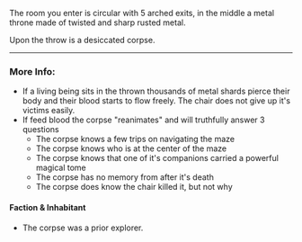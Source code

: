 The room you enter is circular with 5 arched exits, in the middle a metal throne made of twisted and sharp rusted metal. 

Upon the throw is a desiccated corpse.



---

### More Info:

* If a living being sits in the thrown thousands of metal shards pierce their body and their blood starts to flow freely. The chair does not give up it's victims easily.
* If feed blood the corpse "reanimates" and will truthfully answer 3 questions
  * The corpse knows a few trips on navigating the maze
  * The corpse knows who is at the center of the maze
  * The corpse knows that one of it's companions carried a powerful magical tome
  * The corpse has no memory from after it's death
  * The corpse does know the chair killed it, but not why
 
#### Faction & Inhabitant

* The corpse was a prior explorer.

